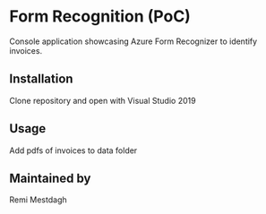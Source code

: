 # Form Recognition (PoC)

Console application showcasing Azure Form Recognizer to identify invoices.

## Installation

Clone repository and open with Visual Studio 2019



## Usage

Add pdfs of invoices to data folder



## Maintained by
Remi Mestdagh
